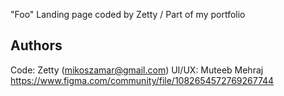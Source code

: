 "Foo" Landing page coded by Zetty / Part of my portfolio

## Authors

Code: Zetty (mikoszamar@gmail.com)
UI/UX: Muteeb Mehraj
https://www.figma.com/community/file/1082654572769267744
